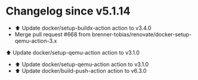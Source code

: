 # Changelog since v5.1.14
- ⬆️ Update docker/setup-buildx-action action to v3.4.0 
- Merge pull request #668 from brenner-tobias/renovate/docker-setup-qemu-action-3.x

⬆️ Update docker/setup-qemu-action action to v3.1.0 
- ⬆️ Update docker/setup-qemu-action action to v3.1.0 
- ⬆️ Update docker/build-push-action action to v6.3.0 
